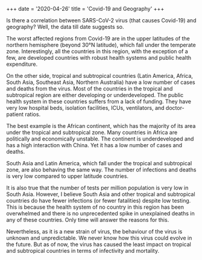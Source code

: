 +++
date = '2020-04-26'
title = 'Covid-19 and Geography' 
+++

Is there a correlation between SARS-CoV-2 virus (that causes Covid-19) and geography? Well, the data till date suggests so. 

The worst affected regions from Covid-19 are in the upper latitudes of the northern hemisphere (beyond 30°N latitude), which fall under the temperate zone. Interestingly, all the countries in this region, with the exception of a few, are developed countries with robust health systems and public health expenditure.

On the other side, tropical and subtropical countries (Latin America, Africa, South Asia, Southeast Asia, Northern Australia) have a low number of cases and deaths from the virus. Most of the countries in the tropical and subtropical region are either developing or underdeveloped. The public health system in these countries suffers from a lack of funding. They have very low hospital beds, isolation facilities, ICUs, ventilators, and doctor-patient ratios.

The best example is the African continent, which has the majority of its area under the tropical and subtropical zone. Many countries in Africa are politically and economically unstable. The continent is underdeveloped and has a high interaction with China. Yet it has a low number of cases and deaths.

South Asia and Latin America, which fall under the tropical and subtropical zone, are also behaving the same way. The number of infections and deaths is very low compared to upper latitude countries.

It is also true that the number of tests per million population is very low in South Asia. However, I believe South Asia and other tropical and subtropical countries do have fewer infections (or fewer fatalities) despite low testing. This is because the health system of no country in this region has been overwhelmed and there is no unprecedented spike in unexplained deaths in any of these countries. Only time will answer the reasons for this.

Nevertheless, as it is a new strain of virus, the behaviour of the virus is unknown and unpredictable. We never know how this virus could evolve in the future. But as of now, the virus has caused the least impact on tropical and subtropical countries in terms of infectivity and mortality.